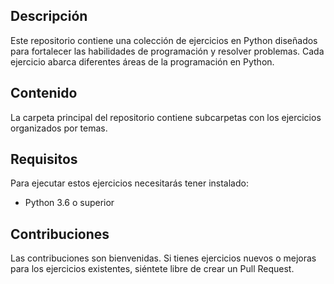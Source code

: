 ## Descripción
Este repositorio contiene una colección de ejercicios en Python diseñados para fortalecer las habilidades de programación y resolver problemas. Cada ejercicio abarca diferentes áreas de la programación en Python.

## Contenido
La carpeta principal del repositorio contiene subcarpetas con los ejercicios organizados por temas.

## Requisitos
Para ejecutar estos ejercicios necesitarás tener instalado:
- Python 3.6 o superior

## Contribuciones
Las contribuciones son bienvenidas. Si tienes ejercicios nuevos o mejoras para los ejercicios existentes, siéntete libre de crear un Pull Request. 
